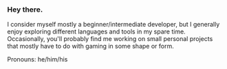 ### Hey there.
I consider myself mostly a beginner/intermediate developer, but I generally enjoy exploring different languages and tools in my spare time. Occasionally, you'll probably find me working on small personal projects that mostly have to do with gaming in some shape or form.

Pronouns: he/him/his
<!--
**kenesu-h/kenesu-h** is a ✨ _special_ ✨ repository because its `README.md` (this file) appears on your GitHub profile.

Here are some ideas to get you started:

- 🔭 I’m currently working on ...
- 🌱 I’m currently learning ...
- 👯 I’m looking to collaborate on ...
- 🤔 I’m looking for help with ...
- 💬 Ask me about ...
- 📫 How to reach me: ...
- 😄 Pronouns: ...
- ⚡ Fun fact: ...
-->
